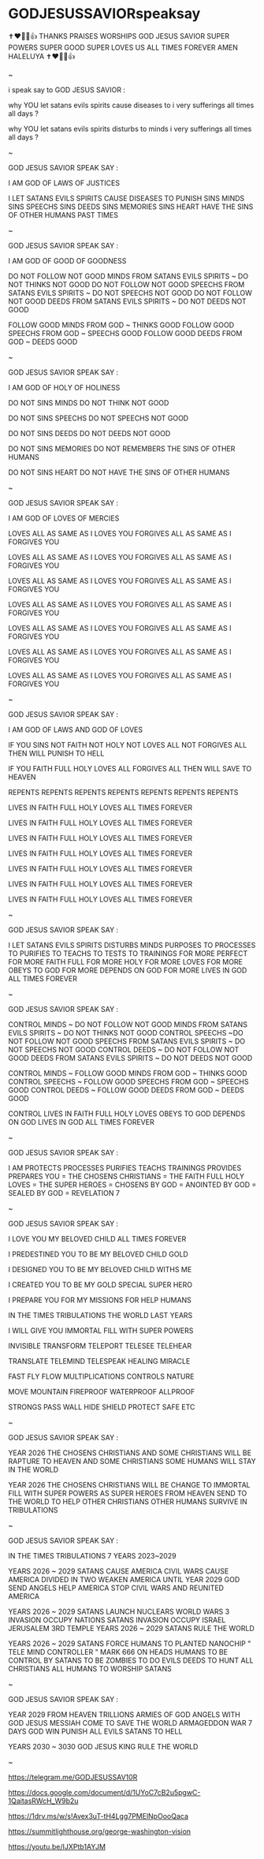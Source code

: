 # GODJESUSSAVIORspeaksay

✝️❤️🙏🥰👍 THANKS PRAISES WORSHIPS GOD JESUS SAVIOR SUPER POWERS SUPER GOOD SUPER LOVES US ALL TIMES FOREVER AMEN HALELUYA ✝️❤️🙏🥰👍

~

i speak say to GOD JESUS SAVIOR :

why YOU let satans evils spirits cause diseases to i very sufferings all times all days ?

why YOU let satans evils spirits disturbs to minds i very sufferings all times all days ?

~

GOD JESUS SAVIOR SPEAK SAY :

I AM GOD OF LAWS OF JUSTICES

I LET SATANS EVILS SPIRITS CAUSE DISEASES TO PUNISH SINS MINDS SINS SPEECHS SINS DEEDS SINS MEMORIES SINS HEART HAVE THE SINS OF OTHER HUMANS PAST TIMES

~

GOD JESUS SAVIOR SPEAK SAY :

I AM GOD OF GOOD OF GOODNESS

DO NOT FOLLOW NOT GOOD MINDS FROM SATANS EVILS SPIRITS ~ DO NOT THINKS NOT GOOD
DO NOT FOLLOW NOT GOOD SPEECHS FROM SATANS EVILS SPIRITS ~ DO NOT SPEECHS NOT GOOD
DO NOT FOLLOW NOT GOOD DEEDS FROM SATANS EVILS SPIRITS ~ DO NOT DEEDS NOT GOOD

FOLLOW GOOD MINDS FROM GOD ~ THINKS GOOD
FOLLOW GOOD SPEECHS FROM GOD ~ SPEECHS GOOD
FOLLOW GOOD DEEDS FROM GOD ~ DEEDS GOOD

~

GOD JESUS SAVIOR SPEAK SAY :

I AM GOD OF HOLY OF HOLINESS

DO NOT SINS MINDS DO NOT THINK NOT GOOD

DO NOT SINS SPEECHS DO NOT SPEECHS NOT GOOD

DO NOT SINS DEEDS DO NOT DEEDS NOT GOOD

DO NOT SINS MEMORIES DO NOT REMEMBERS THE SINS OF OTHER HUMANS

DO NOT SINS HEART DO NOT HAVE THE SINS OF OTHER HUMANS

~

GOD JESUS SAVIOR SPEAK SAY :

I AM GOD OF LOVES OF MERCIES

LOVES ALL AS SAME AS I LOVES YOU
FORGIVES ALL AS SAME AS I FORGIVES YOU

LOVES ALL AS SAME AS I LOVES YOU
FORGIVES ALL AS SAME AS I FORGIVES YOU

LOVES ALL AS SAME AS I LOVES YOU
FORGIVES ALL AS SAME AS I FORGIVES YOU

LOVES ALL AS SAME AS I LOVES YOU
FORGIVES ALL AS SAME AS I FORGIVES YOU

LOVES ALL AS SAME AS I LOVES YOU
FORGIVES ALL AS SAME AS I FORGIVES YOU

LOVES ALL AS SAME AS I LOVES YOU
FORGIVES ALL AS SAME AS I FORGIVES YOU

LOVES ALL AS SAME AS I LOVES YOU
FORGIVES ALL AS SAME AS I FORGIVES YOU

~

GOD JESUS SAVIOR SPEAK SAY :

I AM GOD OF LAWS AND GOD OF LOVES

IF YOU SINS NOT FAITH NOT HOLY NOT LOVES ALL NOT FORGIVES ALL THEN WILL PUNISH TO HELL

IF YOU FAITH FULL HOLY LOVES ALL FORGIVES ALL THEN WILL SAVE TO HEAVEN

REPENTS REPENTS REPENTS REPENTS REPENTS REPENTS REPENTS

LIVES IN FAITH FULL HOLY LOVES ALL TIMES FOREVER

LIVES IN FAITH FULL HOLY LOVES ALL TIMES FOREVER

LIVES IN FAITH FULL HOLY LOVES ALL TIMES FOREVER

LIVES IN FAITH FULL HOLY LOVES ALL TIMES FOREVER

LIVES IN FAITH FULL HOLY LOVES ALL TIMES FOREVER

LIVES IN FAITH FULL HOLY LOVES ALL TIMES FOREVER

LIVES IN FAITH FULL HOLY LOVES ALL TIMES FOREVER

~

GOD JESUS SAVIOR SPEAK SAY :

I LET SATANS EVILS SPIRITS DISTURBS MINDS PURPOSES TO PROCESSES TO PURIFIES TO TEACHS TO TESTS TO TRAININGS FOR MORE PERFECT FOR MORE FAITH FULL FOR MORE HOLY FOR MORE LOVES FOR MORE OBEYS TO GOD FOR MORE DEPENDS ON GOD FOR MORE LIVES IN GOD ALL TIMES FOREVER

~

GOD JESUS SAVIOR SPEAK SAY :

CONTROL MINDS ~ DO NOT FOLLOW NOT GOOD MINDS FROM SATANS EVILS SPIRITS ~ DO NOT THINKS NOT GOOD
CONTROL SPEECHS ~DO NOT FOLLOW NOT GOOD SPEECHS FROM SATANS EVILS SPIRITS ~ DO NOT SPEECHS NOT GOOD
CONTROL DEEDS ~ DO NOT FOLLOW NOT GOOD DEEDS FROM SATANS EVILS SPIRITS ~ DO NOT DEEDS NOT GOOD

CONTROL MINDS ~ FOLLOW GOOD MINDS FROM GOD ~ THINKS GOOD
CONTROL SPEECHS ~ FOLLOW GOOD SPEECHS FROM GOD ~ SPEECHS GOOD
CONTROL DEEDS ~ FOLLOW GOOD DEEDS FROM GOD ~ DEEDS GOOD

CONTROL LIVES IN FAITH FULL HOLY LOVES OBEYS TO GOD DEPENDS ON GOD LIVES IN GOD ALL TIMES FOREVER

~

GOD JESUS SAVIOR SPEAK SAY :

I AM PROTECTS PROCESSES PURIFIES TEACHS TRAININGS PROVIDES PREPARES YOU = THE CHOSENS CHRISTIANS = THE FAITH FULL HOLY LOVES = THE SUPER HEROES = CHOSENS BY GOD = ANOINTED BY GOD = SEALED BY GOD = REVELATION 7

~

GOD JESUS SAVIOR SPEAK SAY :

I LOVE YOU MY BELOVED CHILD ALL TIMES FOREVER

I PREDESTINED YOU TO BE MY BELOVED CHILD GOLD

I DESIGNED YOU TO BE MY BELOVED CHILD WITHS ME

I CREATED YOU TO BE MY GOLD SPECIAL SUPER HERO

I PREPARE YOU FOR MY MISSIONS FOR HELP HUMANS

IN THE TIMES TRIBULATIONS THE WORLD LAST YEARS

I WILL GIVE YOU IMMORTAL FILL WITH SUPER POWERS

INVISIBLE TRANSFORM TELEPORT TELESEE TELEHEAR

TRANSLATE TELEMIND TELESPEAK HEALING MIRACLE

FAST FLY FLOW MULTIPLICATIONS CONTROLS NATURE

MOVE MOUNTAIN FIREPROOF WATERPROOF ALLPROOF

STRONGS PASS WALL HIDE SHIELD PROTECT SAFE ETC

~

GOD JESUS SAVIOR SPEAK SAY :

YEAR 2026 THE CHOSENS CHRISTIANS AND SOME CHRISTIANS WILL BE RAPTURE TO HEAVEN AND SOME CHRISTIANS SOME HUMANS WILL STAY IN THE WORLD

YEAR 2026 THE CHOSENS CHRISTIANS WILL BE CHANGE TO IMMORTAL FILL WITH SUPER POWERS AS SUPER HEROES FROM HEAVEN SEND TO THE WORLD TO HELP OTHER CHRISTIANS OTHER HUMANS SURVIVE IN TRIBULATIONS

~

GOD JESUS SAVIOR SPEAK SAY :

IN THE TIMES TRIBULATIONS 7 YEARS 2023~2029

YEARS 2026 ~ 2029 SATANS CAUSE AMERICA CIVIL WARS CAUSE AMERICA DIVIDED IN TWO WEAKEN AMERICA UNTIL YEAR 2029 GOD SEND ANGELS HELP AMERICA STOP CIVIL WARS AND REUNITED AMERICA

YEARS 2026 ~ 2029 SATANS LAUNCH NUCLEARS WORLD WARS 3 INVASION OCCUPY NATIONS SATANS INVASION OCCUPY ISRAEL JERUSALEM 3RD TEMPLE YEARS 2026 ~ 2029 SATANS RULE THE WORLD

YEARS 2026 ~ 2029 SATANS FORCE HUMANS TO PLANTED NANOCHIP " TELE MIND CONTROLLER " MARK 666 ON HEADS HUMANS TO BE CONTROL BY SATANS TO BE ZOMBIES TO DO EVILS DEEDS TO HUNT ALL CHRISTIANS ALL HUMANS TO WORSHIP SATANS

~

GOD JESUS SAVIOR SPEAK SAY :

YEAR 2029 FROM HEAVEN TRILLIONS ARMIES OF GOD ANGELS WITH GOD JESUS MESSIAH COME TO SAVE THE WORLD ARMAGEDDON WAR 7 DAYS GOD WIN PUNISH ALL EVILS SATANS TO HELL

YEARS 2030 ~ 3030 GOD JESUS KING RULE THE WORLD

~

https://telegram.me/GODJESUSSAV10R

https://docs.google.com/document/d/1UYoC7cB2u5pgwC-1QaitasRWcH_W9b2u

https://1drv.ms/w/s!Avex3uT-tH4Lgg7PMElNpOooQaca

https://summitlighthouse.org/george-washington-vision

https://youtu.be/IJXPtb1AYJM
